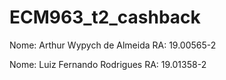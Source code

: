 # ECM963_t2_cashback

Nome: Arthur Wypych de Almeida RA: 19.00565-2

Nome: Luiz Fernando Rodrigues RA: 19.01358-2